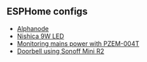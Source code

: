## ESPHome configs 

- [Alphanode](alpha-node-1.md)
- [Nishica 9W LED](nishica-b22-9-watt.md)
- [Monitoring mains power with PZEM-004T](pzem-004t-v3.md)
- [Doorbell using Sonoff Mini R2](sonoff-mini-r2-doorbell.md)
